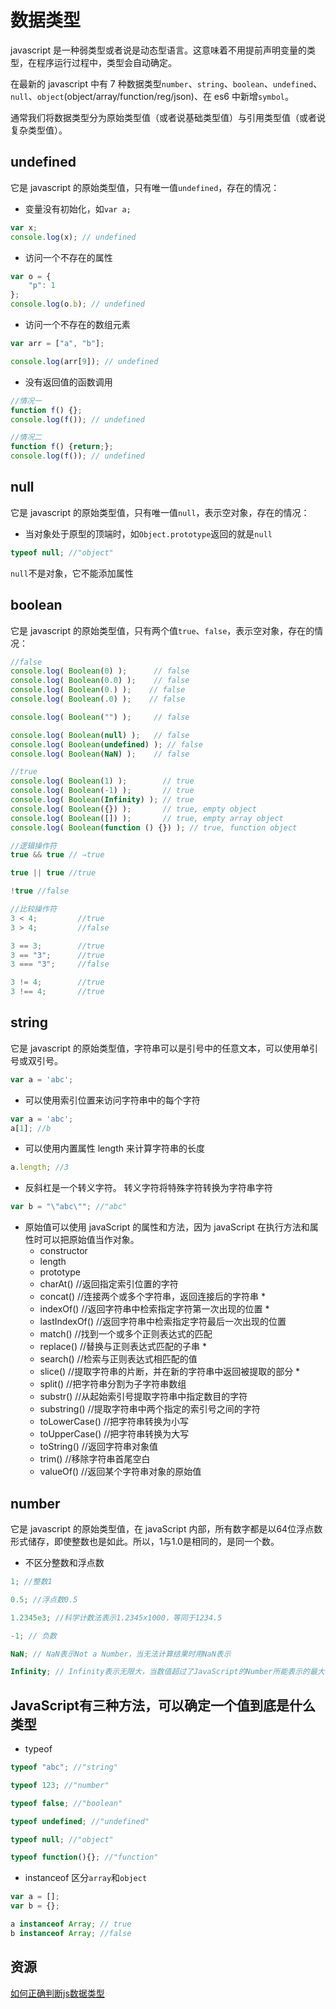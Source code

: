# 数据类型

javascript 是一种弱类型或者说是动态型语言。这意味着不用提前声明变量的类型，在程序运行过程中，类型会自动确定。

在最新的 javascript 中有 7 种数据类型`number`、`string`、`boolean`、`undefined`、`null`、`object`(object/array/function/reg/json)、在 es6 中新增`symbol`。

通常我们将数据类型分为原始类型值（或者说基础类型值）与引用类型值（或者说复杂类型值）。

## undefined

它是 javascript 的原始类型值，只有唯一值`undefined`，存在的情况：

- 变量没有初始化，如`var a;`

```javascript
var x;
console.log(x); // undefined
```

- 访问一个不存在的属性

```javascript
var o = {
    "p": 1
};
console.log(o.b); // undefined
```

- 访问一个不存在的数组元素

```javascript
var arr = ["a", "b"];

console.log(arr[9]); // undefined
```

- 没有返回值的函数调用

```javascript
//情况一
function f() {};
console.log(f()); // undefined

//情况二
function f() {return;};
console.log(f()); // undefined

```

## null

它是 javascript 的原始类型值，只有唯一值`null`，表示空对象，存在的情况：

- 当对象处于原型的顶端时，如`Object.prototype`返回的就是`null`

```javascript
typeof null; //"object"
```

`null`不是对象，它不能添加属性

## boolean

它是 javascript 的原始类型值，只有两个值`true`、`false`，表示空对象，存在的情况：

```javascript
//false
console.log( Boolean(0) );      // false
console.log( Boolean(0.0) );    // false
console.log( Boolean(0.) );    // false
console.log( Boolean(.0) );    // false

console.log( Boolean("") );     // false

console.log( Boolean(null) );   // false
console.log( Boolean(undefined) ); // false
console.log( Boolean(NaN) );    // false

//true
console.log( Boolean(1) );        // true
console.log( Boolean(-1) );       // true
console.log( Boolean(Infinity) ); // true
console.log( Boolean({}) );       // true, empty object
console.log( Boolean([]) );       // true, empty array object
console.log( Boolean(function () {}) ); // true, function object

//逻辑操作符
true && true // ⇒true

true || true //true

!true //false

//比较操作符
3 < 4;         //true
3 > 4;         //false

3 == 3;        //true
3 == "3";      //true
3 === "3";     //false

3 != 4;        //true
3 !== 4;       //true
```

## string

它是 javascript 的原始类型值，字符串可以是引号中的任意文本，可以使用单引号或双引号。

```javascript
var a = 'abc';
```

- 可以使用索引位置来访问字符串中的每个字符

```javascript
var a = 'abc';
a[1]; //b
```

- 可以使用内置属性 length 来计算字符串的长度

```javascript
a.length; //3
```

- 反斜杠是一个转义字符。 转义字符将特殊字符转换为字符串字符

```javascript
var b = "\"abc\""; //"abc"
```

- 原始值可以使用 javaScript 的属性和方法，因为 javaScript 在执行方法和属性时可以把原始值当作对象。
    - constructor
    - length
    - prototype
    - charAt()  //返回指定索引位置的字符
    - concat()  //连接两个或多个字符串，返回连接后的字符串 *
    - indexOf()  //返回字符串中检索指定字符第一次出现的位置 *
    - lastIndexOf()  //返回字符串中检索指定字符最后一次出现的位置
    - match()  //找到一个或多个正则表达式的匹配
    - replace()  //替换与正则表达式匹配的子串 *
    - search()  //检索与正则表达式相匹配的值
    - slice()  //提取字符串的片断，并在新的字符串中返回被提取的部分 *
    - split()  //把字符串分割为子字符串数组
    - substr()  //从起始索引号提取字符串中指定数目的字符
    - substring()  //提取字符串中两个指定的索引号之间的字符
    - toLowerCase()  //把字符串转换为小写
    - toUpperCase()  //把字符串转换为大写
    - toString()  //返回字符串对象值
    - trim()  //移除字符串首尾空白
    - valueOf()  //返回某个字符串对象的原始值

## number

它是 javascript 的原始类型值，在 javaScript 内部，所有数字都是以64位浮点数形式储存，即使整数也是如此。所以，1与1.0是相同的，是同一个数。

- 不区分整数和浮点数

```javascript
1; //整数1

0.5; //浮点数0.5

1.2345e3; //科学计数法表示1.2345x1000，等同于1234.5

-1; // 负数

NaN; // NaN表示Not a Number，当无法计算结果时用NaN表示

Infinity; // Infinity表示无限大，当数值超过了JavaScript的Number所能表示的最大值时，就表示为Infinity
```

## JavaScript有三种方法，可以确定一个值到底是什么类型

- typeof

```javascript
typeof "abc"; //"string"

typeof 123; //"number"

typeof false; //"boolean"

typeof undefined; //"undefined"

typeof null; //"object"

typeof function(){}; //"function"
```

- instanceof 区分`array`和`object`

```javascript
var a = [];
var b = {};

a instanceof Array; // true
b instanceof Array; //false
```

## 资源

[如何正确判断js数据类型](https://segmentfault.com/q/1010000000464600)